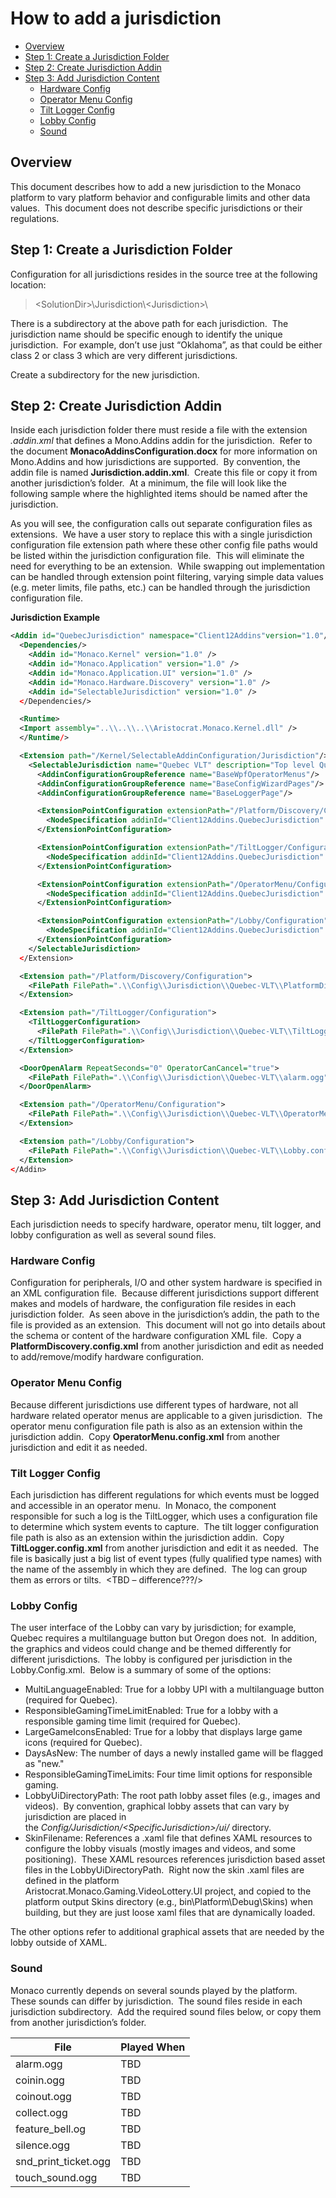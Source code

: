How to add a jurisdiction
=========================

<!-- @import "[TOC]" {cmd="toc" depthFrom=1 depthTo=6 orderedList=false} -->

<!-- code_chunk_output -->

- [Overview](#overview)
- [Step 1: Create a Jurisdiction Folder](#step-1-create-a-jurisdiction-folder)
- [Step 2: Create Jurisdiction Addin](#step-2-create-jurisdiction-addin)
- [Step 3: Add Jurisdiction Content](#step-3-add-jurisdiction-content)
  - [Hardware Config](#hardware-config)
  - [Operator Menu Config](#operator-menu-config)
  - [Tilt Logger Config](#tilt-logger-config)
  - [Lobby Config](#lobby-config)
  - [Sound](#sound)

<!-- /code_chunk_output -->

## Overview

This document describes how to add a new jurisdiction to the Monaco
platform to vary platform behavior and configurable limits and other
data values.  This document does not describe specific jurisdictions or
their regulations.

## Step 1: Create a Jurisdiction Folder

Configuration for all jurisdictions resides in the source tree at the
following location:

> \<SolutionDir\>\Jurisdiction\\\<Jurisdiction\>\\

There is a subdirectory at the above path for each jurisdiction.  The
jurisdiction name should be specific enough to identify the unique
jurisdiction.  For example, don’t use just “Oklahoma”, as that could be
either class 2 or class 3 which are very different jurisdictions.

Create a subdirectory for the new jurisdiction.

## Step 2: Create Jurisdiction Addin

Inside each jurisdiction folder there must reside a file with the
extension *.addin.xml* that defines a Mono.Addins addin for the
jurisdiction.  Refer to the document **MonacoAddinsConfiguration.docx**
for more information on Mono.Addins and how jurisdictions are
supported.  By convention, the addin file is named
**Jurisdiction.addin.xml**.  Create this file or copy it from another
jurisdiction’s folder.  At a minimum, the file will look like the
following sample where the highlighted items should be named after the
jurisdiction.

As you will see, the configuration calls out separate configuration
files as extensions.  We have a user story to replace this with a single
jurisdiction configuration file extension path where these other config
file paths would be listed within the jurisdiction configuration file. 
This will eliminate the need for everything to be an extension.  While
swapping out implementation can be handled through extension point
filtering, varying simple data values (e.g. meter limits, file paths,
etc.) can be handled through the jurisdiction configuration file.

**Jurisdiction Example**
```xml
<Addin id="QuebecJurisdiction" namespace="Client12Addins"version="1.0"/>
  <Dependencies/>
    <Addin id="Monaco.Kernel" version="1.0" />
    <Addin id="Monaco.Application" version="1.0" />
    <Addin id="Monaco.Application.UI" version="1.0" />
    <Addin id="Monaco.Hardware.Discovery" version="1.0" />
    <Addin id="SelectableJurisdiction" version="1.0" />
  </Dependencies/>

  <Runtime>
  <Import assembly="..\\..\\..\\Aristocrat.Monaco.Kernel.dll" />
  </Runtime/>

  <Extension path="/Kernel/SelectableAddinConfiguration/Jurisdiction"/>
    <SelectableJurisdiction name="Quebec VLT" description="Top level Quebec jurisdiction group">
      <AddinConfigurationGroupReference name="BaseWpfOperatorMenus"/>
      <AddinConfigurationGroupReference name="BaseConfigWizardPages"/>
      <AddinConfigurationGroupReference name="BaseLoggerPage"/>

      <ExtensionPointConfiguration extensionPath="/Platform/Discovery/Configuration">
        <NodeSpecification addinId="Client12Addins.QuebecJurisdiction" filterid="QuebecHardwareConfig" />
      </ExtensionPointConfiguration>

      <ExtensionPointConfiguration extensionPath="/TiltLogger/Configuration">
        <NodeSpecification addinId="Client12Addins.QuebecJurisdiction" filterid="QuebecTiltLoggerConfig" />
      </ExtensionPointConfiguration>

      <ExtensionPointConfiguration extensionPath="/OperatorMenu/Configuration">
        <NodeSpecification addinId="Client12Addins.QuebecJurisdiction" filterid="QuebecOperatorMenuConfig" />
      </ExtensionPointConfiguration>

      <ExtensionPointConfiguration extensionPath="/Lobby/Configuration">
        <NodeSpecification addinId="Client12Addins.QuebecJurisdiction" filterid="QuebecLobbyConfig" />
      </ExtensionPointConfiguration>
    </SelectableJurisdiction>
  </Extension>

  <Extension path="/Platform/Discovery/Configuration">
    <FilePath FilePath=".\\Config\\Jurisdiction\\Quebec-VLT\\PlatformDiscovery.config.xml" filterid="QuebecHardwareConfig" />
  </Extension>

  <Extension path="/TiltLogger/Configuration">
    <TiltLoggerConfiguration>
      <FilePath FilePath=".\\Config\\Jurisdiction\\Quebec-VLT\\TiltLogger.config.xml" filterid="QuebecTiltLoggerConfig" />
    </TiltLoggerConfiguration>
  </Extension>

  <DoorOpenAlarm RepeatSeconds="0" OperatorCanCancel="true">
    <FilePath FilePath=".\\Config\\Jurisdiction\\Quebec-VLT\\alarm.ogg" filterid="QuebecTiltLoggerConfig" />
  </DoorOpenAlarm>

  <Extension path="/OperatorMenu/Configuration">
    <FilePath FilePath=".\\Config\\Jurisdiction\\Quebec-VLT\\OperatorMenu.config.xml" filterid="QuebecOperatorMenuConfig" />
  </Extension>

  <Extension path="/Lobby/Configuration">
    <FilePath FilePath=".\\Config\\Jurisdiction\\Quebec-VLT\\Lobby.config.xml" filterid="QuebecLobbyConfig" />
  </Extension>
</Addin>
```

## Step 3: Add Jurisdiction Content

Each jurisdiction needs to specify hardware, operator menu, tilt logger,
and lobby configuration as well as several sound files.

### Hardware Config

Configuration for peripherals, I/O and other system hardware is
specified in an XML configuration file.  Because different jurisdictions
support different makes and models of hardware, the configuration file
resides in each jurisdiction folder.  As seen above in the
jurisdiction’s addin, the path to the file is provided as an
extension.  This document will not go into details about the schema or
content of the hardware configuration XML file.  Copy a
**PlatformDiscovery.config.xml** from another jurisdiction and edit as
needed to add/remove/modify hardware configuration.

### Operator Menu Config

Because different jurisdictions use different types of hardware, not all
hardware related operator menus are applicable to a given jurisdiction. 
The operator menu configuration file path is also as an extension within
the jurisdiction addin.  Copy **OperatorMenu.config.xml** from another
jurisdiction and edit it as needed.

### Tilt Logger Config

Each jurisdiction has different regulations for which events must be
logged and accessible in an operator menu.  In Monaco, the component
responsible for such a log is the TiltLogger, which uses a configuration
file to determine which system events to capture.  The tilt logger
configuration file path is also as an extension within the jurisdiction
addin.  Copy **TiltLogger.config.xml** from another jurisdiction and
edit it as needed.  The file is basically just a big list of event types
(fully qualified type names) with the name of the assembly in which they
are defined.  The log can group them as errors or tilts.  \<TBD –
difference???/>

### Lobby Config

The user interface of the Lobby can vary by jurisdiction; for example,
Quebec requires a multilanguage button but Oregon does not.  In
addition, the graphics and videos could change and be themed differently
for different jurisdictions.  The lobby is configured per jurisdiction
in the Lobby.Config.xml.  Below is a summary of some of the options:
  - MultiLanguageEnabled: True for a lobby UPI with a multilanguage
    button (required for Quebec).
  - ResponsibleGamingTimeLimitEnabled: True for a lobby with a
    responsible gaming time limit (required for Quebec).
  - LargeGameIconsEnabled: True for a lobby that displays large game
    icons (required for Quebec).
  - DaysAsNew: The number of days a newly installed game will be flagged
    as "new."  
  - ResponsibleGamingTimeLimits: Four time limit options for responsible
    gaming.  
  - LobbyUiDirectoryPath: The root path lobby asset files (e.g., images
    and videos).  By convention, graphical lobby assets that can vary by
    jurisdiction are placed in
    the *Config/Jurisdiction/\<SpecificJurisdiction\>/ui/* directory.
  - SkinFilename: References a .xaml file that defines XAML resources to
    configure the lobby visuals (mostly images and videos, and some
    positioning).  These XAML resources references jurisdiction based
    asset files in the LobbyUiDirectoryPath.  Right now the skin .xaml
    files are defined in the platform
    Aristocrat.Monaco.Gaming.VideoLottery.UI project, and copied to the
    platform output Skins directory (e.g., bin\\Platform\\Debug\\Skins)
    when building, but they are just loose xaml files that are
    dynamically loaded.

The other options refer to additional graphical assets that are needed
by the lobby outside of XAML.    

### Sound

Monaco currently depends on several sounds played by the platform. 
These sounds can differ by jurisdiction.  The sound files reside in each
jurisdiction subdirectory.  Add the required sound files below, or copy
them from another jurisdiction’s folder.

| **File**               | **Played When** |
| ---------------------- | --------------- |
| alarm.ogg              | TBD             |
| coinin.ogg             | TBD             |
| coinout.ogg            | TBD             |
| collect.ogg            | TBD             |
| feature\_bell.og       | TBD             |
| silence.ogg            | TBD             |
| snd\_print\_ticket.ogg | TBD             |
| touch\_sound.ogg       | TBD             |
